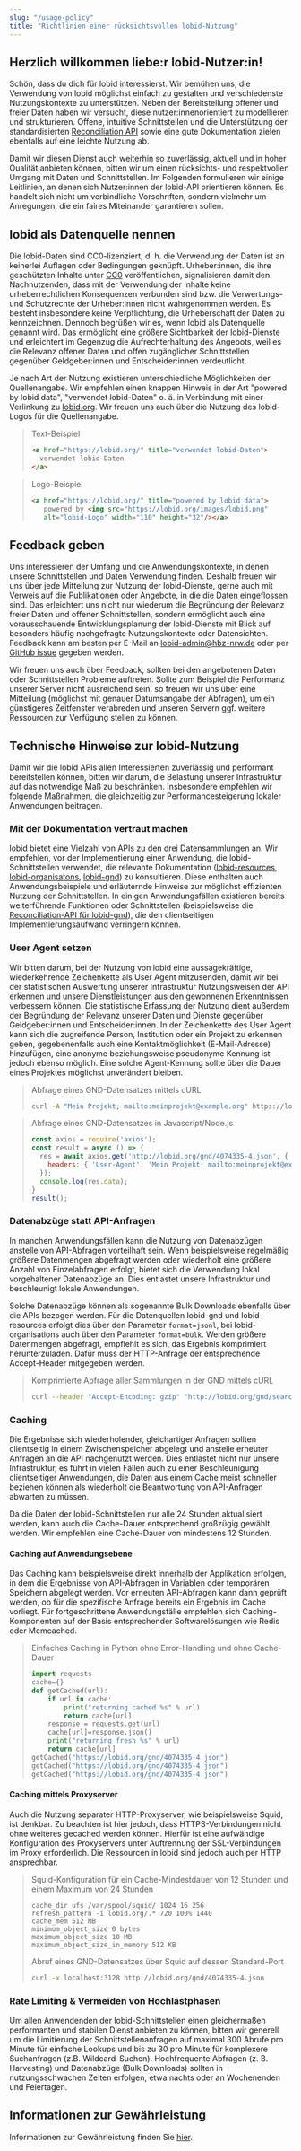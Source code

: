 ```yaml
---
slug: "/usage-policy"
title: "Richtlinien einer rücksichtsvollen lobid-Nutzung"
---
```


## Herzlich willkommen liebe:r lobid-Nutzer:in!

Schön, dass du dich für lobid interessierst. Wir bemühen uns, die Verwendung von lobid möglichst einfach zu gestalten und verschiedenste Nutzungskontexte zu unterstützen. Neben der Bereitstellung offener und freier Daten haben wir versucht, diese nutzer:innenorientiert zu modellieren und strukturieren. Offene, intuitive Schnittstellen und die Unterstützung der standardisierten [Reconciliation API](https://reconciliation-api.github.io/specs/latest/) sowie eine gute Dokumentation zielen ebenfalls auf eine leichte Nutzung ab.

Damit wir diesen Dienst auch weiterhin so zuverlässig, aktuell und in hoher Qualität anbieten können, bitten wir um einen rücksichts- und respektvollen Umgang mit Daten und Schnittstellen. Im Folgenden formulieren wir einige Leitlinien, an denen sich Nutzer:innen der lobid-API orientieren können. Es handelt sich nicht um verbindliche Vorschriften, sondern vielmehr um Anregungen, die ein faires Miteinander garantieren sollen.

## lobid als Datenquelle nennen

Die lobid-Daten sind CC0-lizenziert, d. h. die Verwendung der Daten ist an keinerlei Auflagen oder Bedingungen geknüpft. Urheber:innen, die ihre geschützten Inhalte unter [CC0](https://creativecommons.org/publicdomain/zero/1.0/) veröffentlichen, signalisieren damit den Nachnutzenden, dass mit der Verwendung der Inhalte keine urheberrechtlichen Konsequenzen verbunden sind bzw. die Verwertungs- und Schutzrechte der Urheber:innen nicht wahrgenommen werden. Es besteht insbesondere keine Verpflichtung, die Urheberschaft der Daten zu kennzeichnen. Dennoch begrüßen wir es, wenn lobid als Datenquelle genannt wird. Das ermöglicht eine größere Sichtbarkeit der lobid-Dienste und erleichtert im Gegenzug die Aufrechterhaltung des Angebots, weil es die Relevanz offener Daten und offen zugänglicher Schnittstellen gegenüber Geldgeber:innen und Entscheider:innen verdeutlicht.

Je nach Art der Nutzung existieren unterschiedliche Möglichkeiten der Quellenangabe. Wir empfehlen einen knappen Hinweis in der Art "powered by lobid data", "verwendet lobid-Daten" o. ä. in Verbindung mit einer Verlinkung zu [lobid.org](https://lobid.org/). Wir freuen uns auch über die Nutzung des lobid-Logos für die Quellenangabe.

> Text-Beispiel
>
> ```html
> <a href="https://lobid.org/" title="verwendet lobid-Daten">
>   verwendet lobid-Daten
> </a>
> ```

> Logo-Beispiel
>
> ```html
> <a href="https://lobid.org/" title="powered by lobid data">
>    powered by <img src="https://lobid.org/images/lobid.png"
>    alt="lobid-Logo" width="110" height="32"/></a>
> ```

## Feedback geben

Uns interessieren der Umfang und die Anwendungskontexte, in denen unsere Schnittstellen und Daten Verwendung finden. Deshalb freuen wir uns über jede Mitteilung zur Nutzung der lobid-Dienste, gerne auch mit Verweis auf die Publikationen oder Angebote, in die die Daten eingeflossen sind. Das erleichtert uns nicht nur wiederum die Begründung der Relevanz freier Daten und offener Schnittstellen, sondern ermöglicht auch eine vorausschauende Entwicklungsplanung der lobid-Dienste mit Blick auf besonders häufig nachgefragte Nutzungskontexte oder Datensichten. Feedback kann am besten per E-Mail an [lobid-admin@hbz-nrw.de](mailto:lobid-admin@hbz-nrw.de) oder per [GitHub issue](https://github.com/hbz/lobid/issues/new) gegeben werden.

Wir freuen uns auch über Feedback, sollten bei den angebotenen Daten oder Schnittstellen Probleme auftreten. Sollte zum Beispiel die Performanz unserer Server nicht ausreichend sein, so freuen wir uns über eine Mitteilung (möglichst mit genauer Datumsangabe der Abfragen), um ein günstigeres Zeitfenster verabreden und unseren Servern ggf. weitere Ressourcen zur Verfügung stellen zu können.

## Technische Hinweise zur lobid-Nutzung

Damit wir die lobid APIs allen Interessierten zuverlässig und performant bereitstellen können, bitten wir darum, die Belastung unserer Infrastruktur auf das notwendige Maß zu beschränken. Insbesondere empfehlen wir folgende Maßnahmen, die gleichzeitig zur Performancesteigerung lokaler Anwendungen beitragen.

### Mit der Dokumentation vertraut machen

lobid bietet eine Vielzahl von APIs zu den drei Datensammlungen an. Wir empfehlen, vor der Implementierung einer Anwendung, die lobid-Schnittstellen verwendet, die relevante Dokumentation ([lobid-resources](https://lobid.org/resources/api), [lobid-organisatons](https://lobid.org/organisations/api), [lobid-gnd](https://lobid.org/gnd/api)) zu konsultieren. Diese enthalten auch Anwendungsbeispiele und erläuternde Hinweise zur möglichst effizienten Nutzung der Schnittstellen. In einigen Anwendungsfällen existieren bereits weiterführende Funktionen oder Schnittstellen (beispielsweise die [Reconciliation-API für lobid-gnd](https://lobid.org/gnd/reconcile)), die den clientseitigen Implementierungsaufwand verringern können.

### User Agent setzen

Wir bitten darum, bei der Nutzung von lobid eine aussagekräftige, wiederkehrende Zeichenkette als User Agent mitzusenden, damit wir bei der statistischen Auswertung unserer Infrastruktur Nutzungsweisen der API erkennen und unsere Dienstleistungen aus den gewonnenen Erkenntnissen verbessern können. Die statistische Erfassung der Nutzung dient außerdem der Begründung der Relevanz unserer Daten und Dienste gegenüber Geldgeber:innen und Entscheider:innen. In der Zeichenkette des User Agent kann sich die zugreifende Person, Institution oder ein Projekt zu erkennen geben, gegebenenfalls auch eine Kontaktmöglichkeit (E-Mail-Adresse) hinzufügen, eine anonyme beziehungsweise pseudonyme Kennung ist jedoch ebenso möglich. Eine solche Agent-Kennung sollte über die Dauer eines Projektes möglichst unverändert bleiben.

> Abfrage eines GND-Datensatzes mittels cURL
>
> ```bash
> curl -A "Mein Projekt; mailto:meinprojekt@example.org" https://lobid.org/gnd/4074335-4.json
> ```

> Abfrage eines GND-Datensatzes in Javascript/Node.js
>
> ```javascript
> const axios = require('axios');
> const result = async () => {
>   res = await axios.get('http://lobid.org/gnd/4074335-4.json', {
>     headers: { 'User-Agent': 'Mein Projekt; mailto:meinprojekt@example.org' }
>   });
>   console.log(res.data);
> }
> result();
> ```

### Datenabzüge statt API-Anfragen

In manchen Anwendungsfällen kann die Nutzung von Datenabzügen anstelle von API-Abfragen vorteilhaft sein. Wenn beispielsweise regelmäßig größere Datenmengen abgefragt werden oder wiederholt eine größere Anzahl von Einzelabfragen erfolgt, bietet sich die Verwendung lokal vorgehaltener Datenabzüge an. Dies entlastet unsere Infrastruktur und beschleunigt lokale Anwendungen.

Solche Datenabzüge können als sogenannte Bulk Downloads ebenfalls über die APIs bezogen werden. Für die Datenquellen lobid-gnd und lobid-resources erfolgt dies über den Parameter `format=jsonl`, bei lobid-organisations auch über den Parameter `format=bulk`. Werden größere Datenmengen abgefragt, empfiehlt es sich, das Ergebnis komprimiert herunterzuladen. Dafür muss der HTTP-Anfrage der entsprechende Accept-Header mitgegeben werden.

> Komprimierte Abfrage aller Sammlungen in der GND mittels cURL
>
> ```bash
> curl --header "Accept-Encoding: gzip" "http://lobid.org/gnd/search?filter=type:Collection&format=jsonl" > collections.gz
> ```

### Caching

Die Ergebnisse sich wiederholender, gleichartiger Anfragen sollten clientseitig in einem Zwischenspeicher abgelegt und anstelle erneuter Anfragen an die API nachgenutzt werden. Dies entlastet nicht nur unsere Infrastruktur, es führt in vielen Fällen auch zu einer Beschleunigung clientseitiger Anwendungen, die Daten aus einem Cache meist schneller beziehen können als wiederholt die Beantwortung von API-Anfragen abwarten zu müssen.

Da die Daten der lobid-Schnittstellen nur alle 24 Stunden aktualisiert werden, kann auch die Cache-Dauer entsprechend großzügig gewählt werden. Wir empfehlen eine Cache-Dauer von mindestens 12 Stunden.

#### Caching auf Anwendungsebene

Das Caching kann beispielsweise direkt innerhalb der Applikation erfolgen, in dem die Ergebnisse von API-Abfragen in Variablen oder temporären Speichern abgelegt werden. Vor erneuten API-Abfragen kann dann geprüft werden, ob für die spezifische Anfrage bereits ein Ergebnis im Cache vorliegt. Für fortgeschrittene Anwendungsfälle empfehlen sich Caching-Komponenten auf der Basis entsprechender Softwarelösungen wie Redis oder Memcached.

> Einfaches Caching in Python ohne Error-Handling und ohne Cache-Dauer
>
> ```python
> import requests
> cache={}
> def getCached(url):
>     if url in cache:
>         print("returning cached %s" % url)
>         return cache[url]
>     response = requests.get(url)
>     cache[url]=response.json()
>     print("returning fresh %s" % url)
>     return cache[url]
> getCached("https://lobid.org/gnd/4074335-4.json")
> getCached("https://lobid.org/gnd/4074335-4.json")
> getCached("https://lobid.org/gnd/4074335-4.json")
> ```

#### Caching mittels Proxyserver

Auch die Nutzung separater HTTP-Proxyserver, wie beispielsweise Squid, ist denkbar. Zu beachten ist hier jedoch, dass HTTPS-Verbindungen nicht ohne weiteres gecached werden können. Hierfür ist eine aufwändige Konfiguration des Proxyservers unter Auftrennung der SSL-Verbindungen im Proxy erforderlich. Die Ressourcen in lobid sind jedoch auch per HTTP ansprechbar.

> Squid-Konfiguration für ein Cache-Mindestdauer von 12 Stunden und einem Maximum von 24 Stunden
>
> ```
> cache_dir ufs /var/spool/squid/ 1024 16 256
> refresh_pattern -i lobid.org/.* 720 100% 1440
> cache_mem 512 MB
> minimum_object_size 0 bytes
> maximum_object_size 10 MB
> maximum_object_size_in_memory 512 KB
> ```
>
> Abruf eines GND-Datensatzes über Squid auf dessen Standard-Port
>
> ```bash
> curl -x localhost:3128 http://lobid.org/gnd/4074335-4.json
> ```

### Rate Limiting & Vermeiden von Hochlastphasen

Um allen Anwendenden der lobid-Schnittstellen einen gleichermaßen performanten und stabilen Dienst anbieten zu können, bitten wir generell um die Limitierung der Schnittstellenanfragen auf maximal 300 Abrufe pro Minute für einfache Lookups und bis zu 30 pro Minute für komplexere Suchanfragen (z.B. Wildcard-Suchen). Hochfrequente Abfragen (z. B. Harvesting) und Datenabzüge (Bulk Downloads) sollten in nutzungsschwachen Zeiten erfolgen, etwa nachts oder an Wochenenden und Feiertagen.

## Informationen zur Gewährleistung
Informationen zur Gewährleistung finden Sie [hier](http://lobid.org/warranty).
